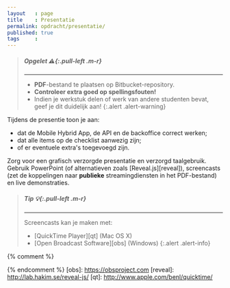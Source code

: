 ```yaml
---
layout   : page
title    : Presentatie
permalink: opdracht/presentatie/
published: true
tags     :
---
```


> ##### **Opgelet** *:warning:*{:.pull-left .m-r}
> ---
> - **PDF**-bestand te plaatsen op Bitbucket-repository.
> - **Controleer extra goed op spellingsfouten!**
> - Indien je werkstuk delen of werk van andere studenten bevat, geef je dit duidelijk aan!
{:.alert .alert-warning}

Tijdens de presentie toon je aan:

- dat de Mobile Hybrid App, de API en de backoffice correct werken;
- dat alle items op de checklist aanwezig zijn;
- of er eventuele extra's toegevoegd zijn.

Zorg voor een grafisch verzorgde presentatie en verzorgd taalgebruik. Gebruik PowerPoint (of alternatieven zoals [Reveal.js][reveal]), screencasts (zet de koppelingen naar **publieke** streamingdiensten in het PDF-bestand) en live demonstraties.

> ##### **Tip** *:bulb:*{:.pull-left .m-r}
> ---
> Screencasts kan je maken met:
>
> - [QuickTime Player][qt] (Mac OS X)
> - [Open Broadcast Software][obs] (Windows)
{:.alert .alert-info}

{% comment %}
<!-- ⚓ Hyperlinks -->
{% endcomment %}
[obs]:                  https://obsproject.com
[reveal]:               http://lab.hakim.se/reveal-js/
[qt]:                   http://www.apple.com/benl/quicktime/